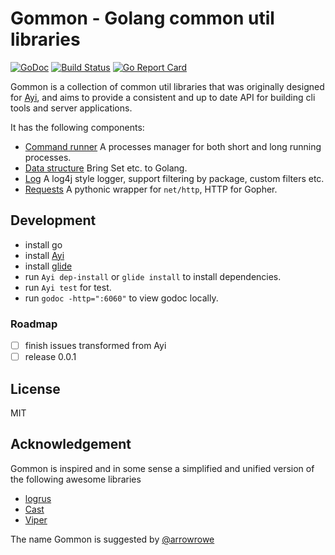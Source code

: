 # Gommon - Golang common util libraries

[![GoDoc](https://godoc.org/github.com/dyweb/gommon?status.svg)](https://godoc.org/github.com/dyweb/gommon)
[![Build Status](https://travis-ci.org/dyweb/gommon.svg?branch=master)](https://travis-ci.org/dyweb/gommon)
[![Go Report Card](https://goreportcard.com/badge/github.com/dyweb/gommon)](https://goreportcard.com/report/github.com/dyweb/gommon)

Gommon is a collection of common util libraries that was originally designed for [Ayi](https://github.com/dyweb/Ayi),
and aims to provide a consistent and up to date API for building cli tools and server applications.

It has the following components:

- [Command runner](runner) A processes manager for both short and long running processes.
- [Data structure](structure) Bring Set etc. to Golang.
- [Log](log) A log4j style logger, support filtering by package, custom filters etc.
- [Requests](requests) A pythonic wrapper for `net/http`, HTTP for Gopher.

<!--- web server - resource binding (replace go.rice)-->

## Development

- install go
- install [Ayi](https://github.com/dyweb/Ayi)
- install [glide](https://github.com/Masterminds/glide)
- run `Ayi dep-install` or `glide install` to install dependencies.
- run `Ayi test` for test.
- run `godoc -http=":6060"` to view godoc locally.

### Roadmap

- [ ] finish issues transformed from Ayi
- [ ] release 0.0.1

## License

MIT

## Acknowledgement 

Gommon is inspired and in some sense a simplified and unified version of the following awesome libraries

- [logrus](https://github.com/sirupsen/logrus)
- [Cast](https://github.com/spf13/cast)
- [Viper](https://github.com/spf13/viper/)

The name Gommon is suggested by [@arrowrowe](https://github.com/arrowrowe)